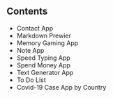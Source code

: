 ## Contents

- Contact App
- Markdown Prewier
- Memory Gaming App
- Note App
- Speed Typing App
- Spend Money App
- Text Generator App
- To Do List
- Covid-19 Case App by Country
